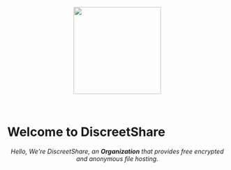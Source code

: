 <p align="center">  
    <img src="[https://cdn.mycelium-ai.com/image.png](https://github.com/DiscreetShare/.github/assets/67888122/245e032a-b54b-4ec9-9b08-69604bbd757e)" height="200"/>  
  </p>  
<br>   
  
# Welcome to DiscreetShare

<p align="center">  
    <em>  
        Hello, We're DiscreetShare, an <b>Organization</b> that provides free encrypted and anonymous file hosting.  
    </em>  
</p>  
